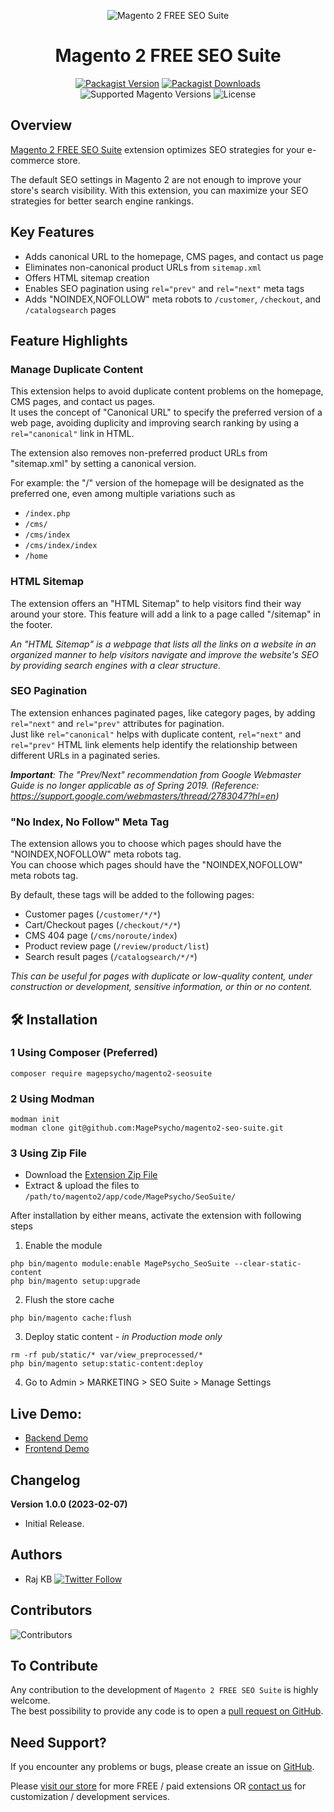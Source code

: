 <div align="center">

![Magento 2 FREE SEO Suite](https://i.imgur.com/d8QEHRb.png)
# Magento 2 FREE SEO Suite

</div>

<div align="center">

[![Packagist Version](https://img.shields.io/github/v/tag/MagePsycho/magento2-seo-suite?logo=packagist&sort=semver&label=packagist&style=for-the-badge)](https://packagist.org/packages/magepsycho/magento2-seosuite)
[![Packagist Downloads](https://img.shields.io/packagist/dt/magepsycho/magento2-seosuite.svg?logo=packagist&style=for-the-badge)](https://packagist.org/packages/magepsycho/magento2-seosuite/stats)
![Supported Magento Versions](https://img.shields.io/badge/magento-%202.3_|_2.4-brightgreen.svg?logo=magento&longCache=true&style=for-the-badge)
![License](https://img.shields.io/badge/license-MIT-green?color=%23234&style=for-the-badge)

</div>

## Overview
[Magento 2 FREE SEO Suite](https://www.magepsycho.com/magento2-free-seo-suite.html) extension optimizes SEO strategies for your e-commerce store.

The default SEO settings in Magento 2 are not enough to improve your store's search visibility. With this extension, you can maximize your SEO strategies for better search engine rankings.

## Key Features
* Adds canonical URL to the homepage, CMS pages, and contact us page
* Eliminates non-canonical product URLs from `sitemap.xml`
* Offers HTML sitemap creation
* Enables SEO pagination using `rel="prev"` and `rel="next"` meta tags
* Adds "NOINDEX,NOFOLLOW" meta robots to `/customer`, `/checkout`, and `/catalogsearch` pages

## Feature Highlights

### Manage Duplicate Content
This extension helps to avoid duplicate content problems on the homepage, CMS pages, and contact us pages.  
It uses the concept of "Canonical URL" to specify the preferred version of a web page, avoiding duplicity and improving search ranking by using a `rel="canonical"` link in HTML.

The extension also removes non-preferred product URLs from "sitemap.xml" by setting a canonical version.

For example: the "/" version of the homepage will be designated as the preferred one, even among multiple variations such as

* `/index.php`
* `/cms/`
* `/cms/index`
* `/cms/index/index`
* `/home`

### HTML Sitemap

The extension offers an "HTML Sitemap" to help visitors find their way around your store. This feature will add a link to a page called "/sitemap" in the footer.

*An "HTML Sitemap" is a webpage that lists all the links on a website in an organized manner to help visitors navigate and improve the website's SEO by providing search engines with a clear structure.*

### SEO Pagination

The extension enhances paginated pages, like category pages, by adding `rel="next"` and `rel="prev"` attributes for pagination.  
Just like `rel="canonical"` helps with duplicate content, `rel="next"` and `rel="prev"` HTML link elements help identify the relationship between different URLs in a paginated series.

***Important**: The "Prev/Next" recommendation from Google Webmaster Guide is no longer applicable as of Spring 2019. (Reference: https://support.google.com/webmasters/thread/2783047?hl=en)*

### "No Index, No Follow" Meta Tag
The extension allows you to choose which pages should have the "NOINDEX,NOFOLLOW" meta robots tag.  
You can choose which pages should have the "NOINDEX,NOFOLLOW" meta robots tag.  

By default, these tags will be added to the following pages:  
* Customer pages (`/customer/*/*`)
* Cart/Checkout pages (`/checkout/*/*`)
* CMS 404 page (`/cms/noroute/index`)
* Product review page (`/review/product/list`)
* Search result pages (`/catalogsearch/*/*`)

*This can be useful for pages with duplicate or low-quality content, under construction or development, sensitive information, or thin or no content.*

## 🛠️ Installation

### 1 Using Composer (Preferred)
```
composer require magepsycho/magento2-seosuite
```

### 2 Using Modman
```
modman init
modman clone git@github.com:MagePsycho/magento2-seo-suite.git
```

### 3 Using Zip File
* Download the [Extension Zip File](https://github.com/MagePsycho/magento2-seo-suite/archive/master.zip)
* Extract & upload the files to `/path/to/magento2/app/code/MagePsycho/SeoSuite/`

After installation by either means, activate the extension with following steps

1. Enable the module
```
php bin/magento module:enable MagePsycho_SeoSuite --clear-static-content
php bin/magento setup:upgrade
```
2. Flush the store cache
```
php bin/magento cache:flush
```
3. Deploy static content - *in Production mode only*
```
rm -rf pub/static/* var/view_preprocessed/*
php bin/magento setup:static-content:deploy
```
4. Go to Admin > MARKETING > SEO Suite > Manage Settings

## Live Demo:

* [Backend Demo](http://m2default.mage-expo.com/admin_m2demo/?module=seosuite)
* [Frontend Demo](http://m2default.mage-expo.com/)

## Changelog

**Version 1.0.0 (2023-02-07)**

* Initial Release.

## Authors
- Raj KB [![Twitter Follow](https://img.shields.io/twitter/follow/rajkbnp.svg?style=social)](https://twitter.com/rajkbnp)

## Contributors

![Contributors](https://contrib.rocks/image?repo=magepsycho/magento2-seo-suite)

## To Contribute
Any contribution to the development of `Magento 2 FREE SEO Suite` is highly welcome.  
The best possibility to provide any code is to open a [pull request on GitHub](https://github.com/MagePsycho/magento2-seo-suite/pulls).

## Need Support?
If you encounter any problems or bugs, please create an issue on [GitHub](https://github.com/MagePsycho/magento2-seo-suite/issues).

Please [visit our store](https://www.magepsycho.com/extensions/magento-2.html) for more FREE / paid extensions OR [contact us](https://magepsycho.com/contact) for customization / development services.
